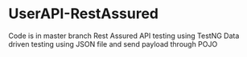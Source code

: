 # UserAPI-RestAssured
Code is in master branch
Rest Assured API testing using TestNG 
Data driven testing using JSON file and send payload through POJO
